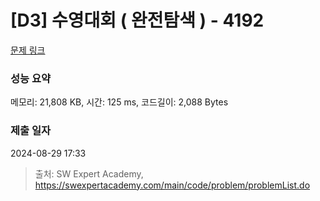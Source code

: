# [D3] 수영대회 ( 완전탐색 ) - 4192 

[문제 링크](https://swexpertacademy.com/main/code/problem/problemDetail.do?contestProbId=AWKaCc-KABgDFAT2) 

### 성능 요약

메모리: 21,808 KB, 시간: 125 ms, 코드길이: 2,088 Bytes

### 제출 일자

2024-08-29 17:33



> 출처: SW Expert Academy, https://swexpertacademy.com/main/code/problem/problemList.do